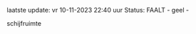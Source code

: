 laatste update: 
vr 10-11-2023 22:40   uur 
Status: FAALT - geel - 
<div class="service Y">schijfruimte</div>